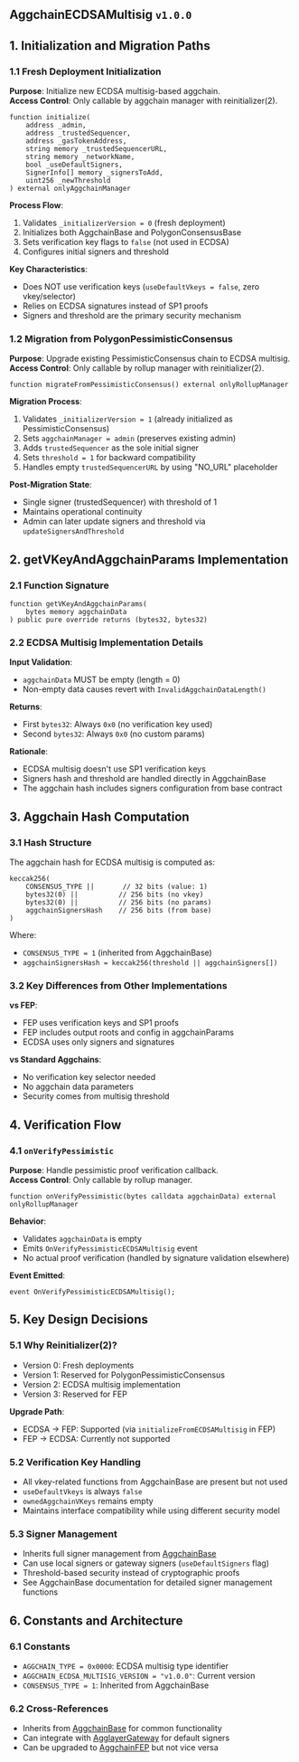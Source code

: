 ## AggchainECDSAMultisig `v1.0.0`

## 1. Initialization and Migration Paths

### 1.1 Fresh Deployment Initialization

**Purpose**: Initialize new ECDSA multisig-based aggchain.  
**Access Control**: Only callable by aggchain manager with reinitializer(2).  

```solidity
function initialize(
    address _admin,
    address _trustedSequencer,
    address _gasTokenAddress,
    string memory _trustedSequencerURL,
    string memory _networkName,
    bool _useDefaultSigners,
    SignerInfo[] memory _signersToAdd,
    uint256 _newThreshold
) external onlyAggchainManager
```

**Process Flow**:
1. Validates `_initializerVersion = 0` (fresh deployment)
2. Initializes both AggchainBase and PolygonConsensusBase
3. Sets verification key flags to `false` (not used in ECDSA)
4. Configures initial signers and threshold

**Key Characteristics**:

- Does NOT use verification keys (`useDefaultVkeys = false`, zero vkey/selector)
- Relies on ECDSA signatures instead of SP1 proofs
- Signers and threshold are the primary security mechanism

### 1.2 Migration from PolygonPessimisticConsensus

**Purpose**: Upgrade existing PessimisticConsensus chain to ECDSA multisig.  
**Access Control**: Only callable by rollup manager with reinitializer(2).  

```solidity
function migrateFromPessimisticConsensus() external onlyRollupManager
```

**Migration Process**:
1. Validates `_initializerVersion = 1` (already initialized as PessimisticConsensus)
2. Sets `aggchainManager = admin` (preserves existing admin)
3. Adds `trustedSequencer` as the sole initial signer
4. Sets `threshold = 1` for backward compatibility
5. Handles empty `trustedSequencerURL` by using "NO_URL" placeholder

**Post-Migration State**:

- Single signer (trustedSequencer) with threshold of 1
- Maintains operational continuity
- Admin can later update signers and threshold via `updateSignersAndThreshold`

## 2. getVKeyAndAggchainParams Implementation

### 2.1 Function Signature

```solidity
function getVKeyAndAggchainParams(
    bytes memory aggchainData
) public pure override returns (bytes32, bytes32)
```

### 2.2 ECDSA Multisig Implementation Details

**Input Validation**:

- `aggchainData` MUST be empty (length = 0)
- Non-empty data causes revert with `InvalidAggchainDataLength()`

**Returns**:

- First `bytes32`: Always `0x0` (no verification key used)
- Second `bytes32`: Always `0x0` (no custom params)

**Rationale**:

- ECDSA multisig doesn't use SP1 verification keys
- Signers hash and threshold are handled directly in AggchainBase
- The aggchain hash includes signers configuration from base contract

## 3. Aggchain Hash Computation

### 3.1 Hash Structure

The aggchain hash for ECDSA multisig is computed as:

```
keccak256(
    CONSENSUS_TYPE ||       // 32 bits (value: 1)
    bytes32(0) ||          // 256 bits (no vkey)
    bytes32(0) ||          // 256 bits (no params)
    aggchainSignersHash    // 256 bits (from base)
)
```

Where:
- `CONSENSUS_TYPE = 1` (inherited from AggchainBase)
- `aggchainSignersHash = keccak256(threshold || aggchainSigners[])`

### 3.2 Key Differences from Other Implementations

**vs FEP**:

- FEP uses verification keys and SP1 proofs
- FEP includes output roots and config in aggchainParams
- ECDSA uses only signers and signatures

**vs Standard Aggchains**:

- No verification key selector needed
- No aggchain data parameters
- Security comes from multisig threshold

## 4. Verification Flow

### 4.1 `onVerifyPessimistic`

**Purpose**: Handle pessimistic proof verification callback.  
**Access Control**: Only callable by rollup manager.  

```solidity
function onVerifyPessimistic(bytes calldata aggchainData) external onlyRollupManager
```

**Behavior**:

- Validates `aggchainData` is empty
- Emits `OnVerifyPessimisticECDSAMultisig` event
- No actual proof verification (handled by signature validation elsewhere)

**Event Emitted**:
```solidity
event OnVerifyPessimisticECDSAMultisig();
```

## 5. Key Design Decisions

### 5.1 Why Reinitializer(2)?

- Version 0: Fresh deployments
- Version 1: Reserved for PolygonPessimisticConsensus
- Version 2: ECDSA multisig implementation
- Version 3: Reserved for FEP

**Upgrade Path**:

- ECDSA → FEP: Supported (via `initializeFromECDSAMultisig` in FEP)
- FEP → ECDSA: Currently not supported

### 5.2 Verification Key Handling

- All vkey-related functions from AggchainBase are present but not used
- `useDefaultVkeys` is always `false`
- `ownedAggchainVKeys` remains empty
- Maintains interface compatibility while using different security model

### 5.3 Signer Management

- Inherits full signer management from [AggchainBase](./AggchainBase.md)
- Can use local signers or gateway signers (`useDefaultSigners` flag)
- Threshold-based security instead of cryptographic proofs
- See AggchainBase documentation for detailed signer management functions

## 6. Constants and Architecture

### 6.1 Constants
- `AGGCHAIN_TYPE = 0x0000`: ECDSA multisig type identifier
- `AGGCHAIN_ECDSA_MULTISIG_VERSION = "v1.0.0"`: Current version
- `CONSENSUS_TYPE = 1`: Inherited from AggchainBase

### 6.2 Cross-References
- Inherits from [AggchainBase](./AggchainBase.md) for common functionality
- Can integrate with [AgglayerGateway](./AgglayerGateway.md) for default signers
- Can be upgraded to [AggchainFEP](./AggchainFEP.md) but not vice versa
